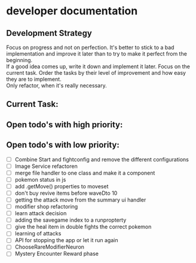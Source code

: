 # developer documentation

## Development Strategy
Focus on progress and not on perfection. It's better to stick to a bad implementation and improve it later than to try to make it perfect from the beginning.  
If a good idea comes up, write it down and implement it later. Focus on the current task. Order the tasks by their level of improvement and how easy they are to implement.  
Only refactor, when it's really necessary.

## Current Task:

## Open todo's with high priority:

## Open todo's with low priority:
- [ ] Combine Start and fightconfig and remove the different configurations
- [ ] Image Service refactoren
- [ ] merge file handler to one class and make it a component
- [ ] pokemon status in js 
- [ ] add .getMove() properties to moveset
- [ ] don't buy revive items before waveDto 10
- [ ] getting the attack move from the summary ui handler
- [ ] modifier shop refactoring
- [ ] learn attack decision
- [ ] adding the savegame index to a runpropterty
- [ ] give the heal item in double fights the correct pokemon
- [ ] learning of attacks
- [ ] API for stopping the app or let it run again
- [ ] ChooseRareModifierNeuron
- [ ] Mystery Encounter Reward phase
